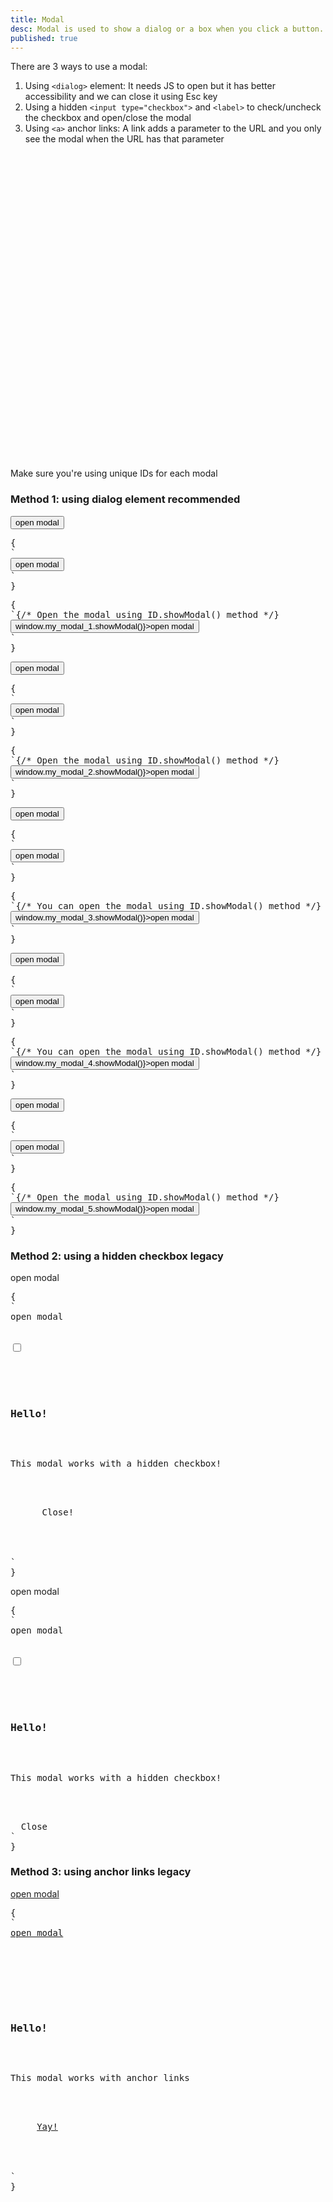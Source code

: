 ```yaml
---
title: Modal
desc: Modal is used to show a dialog or a box when you click a button.
published: true
---
```


<script>
  import Component from "@components/Component.svelte"
  import ClassTable from "@components/ClassTable.svelte"
  import { prefix } from '$lib/stores';
  import { replace } from '$lib/actions';
</script>

<ClassTable
data="{[
  { type:'component', class: 'modal', desc: 'Container element' },
  { type:'component', class: 'modal-box', desc: 'The content of modal' },
  { type:'component', class: 'modal-action', desc: 'Container for modal action buttons' },
  { type:'component', class: 'modal-backdrop', desc: 'The backdrop that covers the back of modal so we can close the modal by clicking outside' },
  { type:'component', class: 'modal-toggle', desc: 'For hidden checkbox that controls modal' },
  { type:'modifier', class: 'modal-open', desc: 'Add/remove this class to open/close the modal using JS' },
  { type:'responsive', class: 'modal-top', desc: 'Moves the modal to top' },
  { type:'responsive', class: 'modal-bottom', desc: 'Moves the modal to bottom' },
  { type:'responsive', class: 'modal-middle', desc: 'Moves the modal to middle (default)' },
]}"
/>

<div class="alert text-sm">
  <div>
    <span class="font-bold">There are 3 ways to use a modal:</span>
    <ol>
      <li>Using <code>&lt;dialog&gt;</code> element: It needs JS to open but it has better accessibility and we can close it using <span class="kbd kbd-xs">Esc</span> key</li>
      <li>Using a hidden <code>&lt;input type="checkbox"&gt;</code> and <code>&lt;label&gt;</code> to check/uncheck the checkbox and open/close the modal</li>
      <li>Using <code>&lt;a&gt;</code> anchor links: A link adds a parameter to the URL and you only see the modal when the URL has that parameter</li>
    </ol>
  </div>
</div>

<div class="alert text-sm mt-4">
  <svg xmlns="http://www.w3.org/2000/svg" fill="none" viewBox="0 0 24 24" class="stroke-current flex-shrink-0 w-6 h-6"><path stroke-linecap="round" stroke-linejoin="round" stroke-width="2" d="M13 16h-1v-4h-1m1-4h.01M21 12a9 9 0 11-18 0 9 9 0 0118 0z"></path></svg>
  <div>Make sure you're using unique IDs for each modal</div>
</div>

### Method 1: using dialog element <span class="badge badge-success">recommended</span>

<Component title="Dialog modal" desc="opens on click using ID.showModal() method. can be closed using ID.close() method">
<button class="btn" onclick="my_modal_1.showModal()">open modal</button>
<dialog id="my_modal_1" class="modal">
  <form method="dialog" class="modal-box">
    <h3 class="font-bold text-lg">Hello!</h3>
    <p class="py-4">Press ESC key or click the button below to close</p>
    <div class="modal-action">
      <!-- if there is a button in form, it will close the modal -->
      <button class="btn">Close</button>
    </div>
  </form>
</dialog>
<pre slot="html" use:replace={{ to: $prefix }}>{
`<!-- Open the modal using ID.showModal() method -->
<button class="$$btn" onclick="my_modal_1.showModal()">open modal</button>
<dialog id="my_modal_1" class="$$modal">
  <form method="dialog" class="$$modal-box">
    <h3 class="font-bold text-lg">Hello!</h3>
    <p class="py-4">Press ESC key or click the button below to close</p>
    <div class="$$modal-action">
      <!-- if there is a button in form, it will close the modal -->
      <button class="$$btn">Close</button>
    </div>
  </form>
</dialog>`
}</pre>
<pre slot="jsx" use:replace={{ to: $prefix }}>{
`{/* Open the modal using ID.showModal() method */}
<button className="$$btn" onClick={()=>window.my_modal_1.showModal()}>open modal</button>
<dialog id="my_modal_1" className="$$modal">
  <form method="dialog" className="$$modal-box">
    <h3 className="font-bold text-lg">Hello!</h3>
    <p className="py-4">Press ESC key or click the button below to close</p>
    <div className="$$modal-action">
      {/* if there is a button in form, it will close the modal */}
      <button className="$$btn">Close</button>
    </div>
  </form>
</dialog>`
}</pre>
</Component>

<Component title="Dialog modal, closes when clicked outside" desc="there a second form with 'modal-backdrop' class and it covers the screen so we can close the modal when clicked outside">
<button class="btn" onclick="my_modal_2.showModal()">open modal</button>
<dialog id="my_modal_2" class="modal">
  <form method="dialog" class="modal-box">
    <h3 class="font-bold text-lg">Hello!</h3>
    <p class="py-4">Press ESC key or click outside to close</p>
  </form>
  <form method="dialog" class="modal-backdrop">
    <button>close</button>
  </form>
</dialog>
<pre slot="html" use:replace={{ to: $prefix }}>{
`<!-- Open the modal using ID.showModal() method -->
<button class="$$btn" onclick="my_modal_2.showModal()">open modal</button>
<dialog id="my_modal_2" class="$$modal">
  <form method="dialog" class="$$modal-box">
    <h3 class="font-bold text-lg">Hello!</h3>
    <p class="py-4">Press ESC key or click outside to close</p>
  </form>
  <form method="dialog" class="$$modal-backdrop">
    <button>close</button>
  </form>
</dialog>`
}</pre>
<pre slot="jsx" use:replace={{ to: $prefix }}>{
`{/* Open the modal using ID.showModal() method */}
<button className="$$btn" onClick={()=>window.my_modal_2.showModal()}>open modal</button>
<dialog id="my_modal_2" className="$$modal">
  <form method="dialog" className="$$modal-box">
    <h3 className="font-bold text-lg">Hello!</h3>
    <p className="py-4">Press ESC key or click outside to close</p>
  </form>
  <form method="dialog" className="$$modal-backdrop">
    <button>close</button>
  </form>
</dialog>`
}</pre>
</Component>

<Component title="Dialog modal with a close button at corner">
<button class="btn" onclick="my_modal_3.showModal()">open modal</button>
<dialog id="my_modal_3" class="modal">
  <form method="dialog" class="modal-box">
    <button class="btn btn-sm btn-circle btn-ghost absolute right-2 top-2">✕</button>
    <h3 class="font-bold text-lg">Hello!</h3>
    <p class="py-4">Press ESC key or click on ✕ button to close</p>
  </form>
</dialog>
<pre slot="html" use:replace={{ to: $prefix }}>{
`<!-- You can open the modal using ID.showModal() method -->
<button class="$$btn" onclick="my_modal_3.showModal()">open modal</button>
<dialog id="my_modal_3" class="$$modal">
  <form method="dialog" class="$$modal-box">
    <button for="my-modal-3" class="$$btn $$btn-sm $$btn-circle $$btn-ghost absolute right-2 top-2">✕</button>
    <h3 class="font-bold text-lg">Hello!</h3>
    <p class="py-4">Press ESC key or click on ✕ button to close</p>
  </form>
</dialog>`
}</pre>
<pre slot="jsx" use:replace={{ to: $prefix }}>{
`{/* You can open the modal using ID.showModal() method */}
<button className="$$btn" onClick={()=>window.my_modal_3.showModal()}>open modal</button>
<dialog id="my_modal_3" className="$$modal">
  <form method="dialog" className="$$modal-box">
    <button for="my-modal-3" className="$$btn $$btn-sm $$btn-circle $$btn-ghost absolute right-2 top-2">✕</button>
    <h3 className="font-bold text-lg">Hello!</h3>
    <p className="py-4">Press ESC key or click on ✕ button to close</p>
  </form>
</dialog>`
}</pre>
</Component>

<Component title="Dialog modal with custom width" desc="You can use any w-* and max-w-* utility class to customize the width">
<button class="btn" onclick="my_modal_4.showModal()">open modal</button>
<dialog id="my_modal_4" class="modal">
  <form method="dialog" class="modal-box w-11/12 max-w-5xl">
    <h3 class="font-bold text-lg">Hello!</h3>
    <p class="py-4">Click the button below to close</p>
    <div class="modal-action">
      <!-- if there is a button, it will close the modal -->
      <button class="btn">Close</button>
    </div>
  </form>
</dialog>
<pre slot="html" use:replace={{ to: $prefix }}>{
`<!-- You can open the modal using ID.showModal() method -->
<button class="$$btn" onclick="my_modal_4.showModal()">open modal</button>
<dialog id="my_modal_4" class="$$modal">
  <form method="dialog" class="$$modal-box w-11/12 max-w-5xl">
    <h3 class="font-bold text-lg">Hello!</h3>
    <p class="py-4">Click the button below to close</p>
    <div class="$$modal-action">
      <!-- if there is a button, it will close the modal -->
      <button class="$$btn">Close</button>
    </div>
  </form>
</dialog>`
}</pre>
<pre slot="jsx" use:replace={{ to: $prefix }}>{
`{/* You can open the modal using ID.showModal() method */}
<button className="$$btn" onClick={()=>window.my_modal_4.showModal()}>open modal</button>
<dialog id="my_modal_4" className="$$modal">
  <form method="dialog" className="$$modal-box w-11/12 max-w-5xl">
    <h3 className="font-bold text-lg">Hello!</h3>
    <p className="py-4">Click the button below to close</p>
    <div className="$$modal-action">
      {/* if there is a button, it will close the modal */}
      <button className="$$btn">Close</button>
    </div>
  </form>
</dialog>`
}</pre>
</Component>

<Component title="Responsive" desc="Modal goes bottom on mobile screen and goes middle on desktop">
<button class="btn" onclick="my_modal_5.showModal()">open modal</button>
<dialog id="my_modal_5" class="modal modal-bottom sm:modal-middle">
  <form method="dialog" class="modal-box">
    <h3 class="font-bold text-lg">Hello!</h3>
    <p class="py-4">Press ESC key or click the button below to close</p>
    <div class="modal-action">
      <!-- if there is a button in form, it will close the modal -->
      <button class="btn">Close</button>
    </div>
  </form>
</dialog>
<pre slot="html" use:replace={{ to: $prefix }}>{
`<!-- Open the modal using ID.showModal() method -->
<button class="$$btn" onclick="my_modal_5.showModal()">open modal</button>
<dialog id="my_modal_5" class="$$modal $$modal-bottom sm:$$modal-middle">
  <form method="dialog" class="$$modal-box">
    <h3 class="font-bold text-lg">Hello!</h3>
    <p class="py-4">Press ESC key or click the button below to close</p>
    <div class="$$modal-action">
      <!-- if there is a button in form, it will close the modal -->
      <button class="$$btn">Close</button>
    </div>
  </form>
</dialog>`
}</pre>
<pre slot="jsx" use:replace={{ to: $prefix }}>{
`{/* Open the modal using ID.showModal() method */}
<button className="$$btn" onClick={()=>window.my_modal_5.showModal()}>open modal</button>
<dialog id="my_modal_5" className="$$modal modal-bottom sm:$$modal-middle">
  <form method="dialog" className="$$modal-box">
    <h3 className="font-bold text-lg">Hello!</h3>
    <p className="py-4">Press ESC key or click the button below to close</p>
    <div className="$$modal-action">
      {/* if there is a button in form, it will close the modal */}
      <button className="$$btn">Close</button>
    </div>
  </form>
</dialog>`
}</pre>
</Component>

### Method 2: using a hidden checkbox <span class="badge badge-warning">legacy</span>

<Component title="Modal using label + hidden checkbox">
<label for="my_modal_6" class="btn">open modal</label>

<pre slot="html" use:replace={{ to: $prefix }}>{
`<!-- The button to open modal -->
<label for="my_modal_6" class="$$btn">open modal</label>

<!-- Put this part before </body> tag -->
<input type="checkbox" id="my_modal_6" class="$$modal-toggle" />
<div class="$$modal">
  <div class="$$modal-box">
    <h3 class="font-bold text-lg">Hello!</h3>
    <p class="py-4">This modal works with a hidden checkbox!</p>
    <div class="$$modal-action">
      <label for="my_modal_6" class="$$btn">Close!</label>
    </div>
  </div>
</div>`
}</pre>
</Component>

<Component title="Modal that closes when clicked outside" desc="Modal works with a hidden checkbox and labels can toggle the checkbox so we can use another label tag with 'modal-backdrop' class that covers the screen so we can close the modal when clicked outside">
<label for="my_modal_7" class="btn">open modal</label>

<pre slot="html" use:replace={{ to: $prefix }}>{
`<!-- The button to open modal -->
<label for="my_modal_7" class="$$btn">open modal</label>

<!-- Put this part before </body> tag -->
<input type="checkbox" id="my_modal_7" class="$$modal-toggle" />
<div class="$$modal">
  <div class="$$modal-box">
    <h3 class="text-lg font-bold">Hello!</h3>
    <p class="py-4">This modal works with a hidden checkbox!</p>
  </div>
  <label class="$$modal-backdrop" for="my_modal_7">Close</label>
</div>`
}</pre>
</Component>

### Method 3: using anchor links <span class="badge badge-warning">legacy</span>

<Component title="Modal using anchor link" desc="Anchor links might not work well on some SPA frameworks so if there are problems, use the first example">
<a href="#my_modal_8" class="btn" rel="external">open modal</a>
<pre slot="html" use:replace={{ to: $prefix }}>{
`<!-- The button to open modal -->
<a href="#my_modal_8" class="$$btn">open modal</a>

<!-- Put this part before </body> tag -->
<div class="$$modal" id="my_modal_8">
  <div class="$$modal-box">
    <h3 class="font-bold text-lg">Hello!</h3>
    <p class="py-4">This modal works with anchor links</p>
    <div class="$$modal-action">
     <a href="#" class="$$btn">Yay!</a>
    </div>
  </div>
</div>`
}</pre>
</Component>
